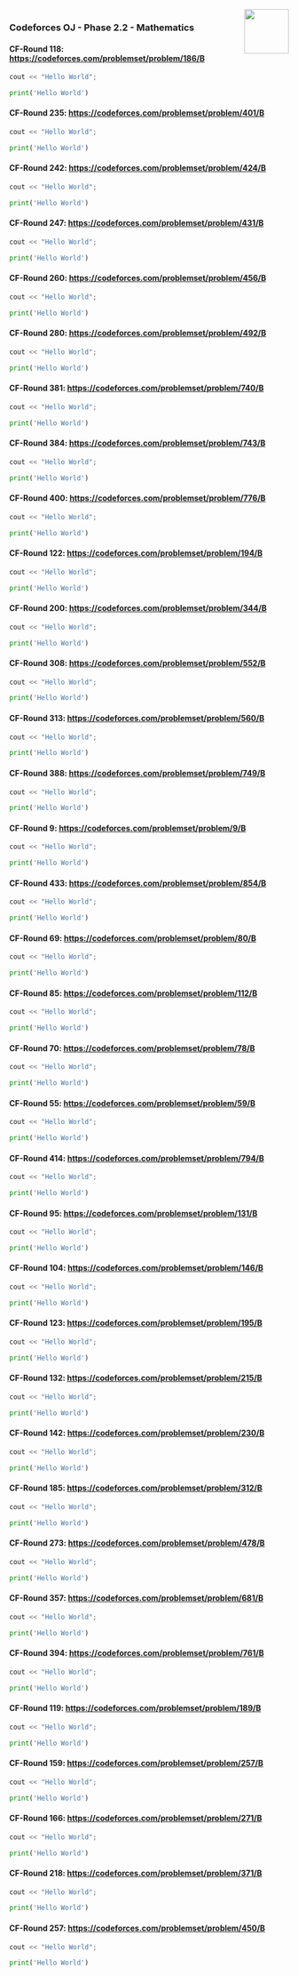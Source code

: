 <img align="right" width="80" height="80" src="https://github.com/cs-MohamedAyman/Problem-Solving-Training/blob/master/online-judges-logos/codeforces.jpg">

### Codeforces OJ - Phase 2.2 - Mathematics

#### CF-Round 118: https://codeforces.com/problemset/problem/186/B
```cpp
cout << "Hello World";
```
```python
print('Hello World')
```

#### CF-Round 235: https://codeforces.com/problemset/problem/401/B
```cpp
cout << "Hello World";
```
```python
print('Hello World')
```

#### CF-Round 242: https://codeforces.com/problemset/problem/424/B
```cpp
cout << "Hello World";
```
```python
print('Hello World')
```

#### CF-Round 247: https://codeforces.com/problemset/problem/431/B
```cpp
cout << "Hello World";
```
```python
print('Hello World')
```

#### CF-Round 260: https://codeforces.com/problemset/problem/456/B
```cpp
cout << "Hello World";
```
```python
print('Hello World')
```

#### CF-Round 280: https://codeforces.com/problemset/problem/492/B
```cpp
cout << "Hello World";
```
```python
print('Hello World')
```

#### CF-Round 381: https://codeforces.com/problemset/problem/740/B
```cpp
cout << "Hello World";
```
```python
print('Hello World')
```

#### CF-Round 384: https://codeforces.com/problemset/problem/743/B
```cpp
cout << "Hello World";
```
```python
print('Hello World')
```

#### CF-Round 400: https://codeforces.com/problemset/problem/776/B
```cpp
cout << "Hello World";
```
```python
print('Hello World')
```

#### CF-Round 122: https://codeforces.com/problemset/problem/194/B
```cpp
cout << "Hello World";
```
```python
print('Hello World')
```

#### CF-Round 200: https://codeforces.com/problemset/problem/344/B
```cpp
cout << "Hello World";
```
```python
print('Hello World')
```

#### CF-Round 308: https://codeforces.com/problemset/problem/552/B
```cpp
cout << "Hello World";
```
```python
print('Hello World')
```

#### CF-Round 313: https://codeforces.com/problemset/problem/560/B
```cpp
cout << "Hello World";
```
```python
print('Hello World')
```

#### CF-Round 388: https://codeforces.com/problemset/problem/749/B
```cpp
cout << "Hello World";
```
```python
print('Hello World')
```

#### CF-Round 9: https://codeforces.com/problemset/problem/9/B
```cpp
cout << "Hello World";
```
```python
print('Hello World')
```

#### CF-Round 433: https://codeforces.com/problemset/problem/854/B
```cpp
cout << "Hello World";
```
```python
print('Hello World')
```

#### CF-Round 69: https://codeforces.com/problemset/problem/80/B
```cpp
cout << "Hello World";
```
```python
print('Hello World')
```

#### CF-Round 85: https://codeforces.com/problemset/problem/112/B
```cpp
cout << "Hello World";
```
```python
print('Hello World')
```

#### CF-Round 70: https://codeforces.com/problemset/problem/78/B
```cpp
cout << "Hello World";
```
```python
print('Hello World')
```

#### CF-Round 55: https://codeforces.com/problemset/problem/59/B
```cpp
cout << "Hello World";
```
```python
print('Hello World')
```

#### CF-Round 414: https://codeforces.com/problemset/problem/794/B
```cpp
cout << "Hello World";
```
```python
print('Hello World')
```

#### CF-Round 95: https://codeforces.com/problemset/problem/131/B
```cpp
cout << "Hello World";
```
```python
print('Hello World')
```

#### CF-Round 104: https://codeforces.com/problemset/problem/146/B
```cpp
cout << "Hello World";
```
```python
print('Hello World')
```

#### CF-Round 123: https://codeforces.com/problemset/problem/195/B
```cpp
cout << "Hello World";
```
```python
print('Hello World')
```

#### CF-Round 132: https://codeforces.com/problemset/problem/215/B
```cpp
cout << "Hello World";
```
```python
print('Hello World')
```

#### CF-Round 142: https://codeforces.com/problemset/problem/230/B
```cpp
cout << "Hello World";
```
```python
print('Hello World')
```

#### CF-Round 185: https://codeforces.com/problemset/problem/312/B
```cpp
cout << "Hello World";
```
```python
print('Hello World')
```

#### CF-Round 273: https://codeforces.com/problemset/problem/478/B
```cpp
cout << "Hello World";
```
```python
print('Hello World')
```

#### CF-Round 357: https://codeforces.com/problemset/problem/681/B
```cpp
cout << "Hello World";
```
```python
print('Hello World')
```

#### CF-Round 394: https://codeforces.com/problemset/problem/761/B
```cpp
cout << "Hello World";
```
```python
print('Hello World')
```

#### CF-Round 119: https://codeforces.com/problemset/problem/189/B
```cpp
cout << "Hello World";
```
```python
print('Hello World')
```

#### CF-Round 159: https://codeforces.com/problemset/problem/257/B
```cpp
cout << "Hello World";
```
```python
print('Hello World')
```

#### CF-Round 166: https://codeforces.com/problemset/problem/271/B
```cpp
cout << "Hello World";
```
```python
print('Hello World')
```

#### CF-Round 218: https://codeforces.com/problemset/problem/371/B
```cpp
cout << "Hello World";
```
```python
print('Hello World')
```

#### CF-Round 257: https://codeforces.com/problemset/problem/450/B
```cpp
cout << "Hello World";
```
```python
print('Hello World')
```

